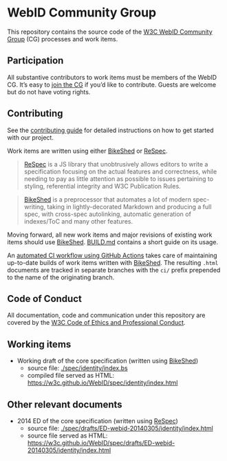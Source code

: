 
# WebID Community Group

This repository contains the source code of the [W3C WebID Community
Group](https://www.w3.org/groups/cg/webid/) (CG) processes and work items.

## Participation

All substantive contributors to work items must be members of the WebID CG.
It’s easy to [join the CG](https://www.w3.org/community/webid/join) if you’d
like to contribute. Guests are welcome but do not have voting rights.

## Contributing

See the [contributing
guide](https://github.com/w3c/WebID/blob/main/CONTRIBUTING.md) for detailed
instructions on how to get started with our project.

Work items are written using either [BikeShed][bikeshed] or [ReSpec][respec].

> [ReSpec][respec] is a JS library that unobtrusively allows editors to write a 
> specification focusing on the actual features and correctness, while needing
> to pay as little attention as possible to issues pertaining to styling,
> referential integrity and W3C Publication Rules. 

> [BikeShed][bikeshed] is a preprocessor that automates a lot of modern
> spec-writing, taking in lightly-decorated Markdown and producing a full spec,
> with cross-spec autolinking, automatic generation of indexes/ToC and many
> other features. 

Moving forward, all new work items and major revisions of existing work items
should use [BikeShed][bikeshed]. [BUILD.md][BUILD.md] contains a short guide on
its usage.

An [automated CI workflow using GitHub Actions][workflow] takes care of
maintaining up-to-date builds of work items written with [BikeShed][bikeshed].
The resulting `.html` documents are tracked in separate branches with the `ci/`
prefix prepended to the name of the originating branch.

## Code of Conduct

All documentation, code and communication under this repository are covered by
the [W3C Code of Ethics and Professional Conduct][cepc].

## Working items

- Working draft of the core specification (written using [BikeShed][bikeshed])
  - source file: [./spec/identity/index.bs](./spec/identity/index.bs)
  - compiled file served as HTML:
    https://w3c.github.io/WebID/spec/identity/index.html

## Other relevant documents

- 2014 ED of the core specification (written using [ReSpec][respec])
  - source file: 
    [./spec/drafts/ED-webid-20140305/identity/index.html][2014ED]
  - source file served as HTML:
    https://w3c.github.io/WebID/spec/drafts/ED-webid-20140305/identity/index.html

[respec]: https://respec.org/docs/
[bikeshed]: https://speced.github.io/bikeshed/
[2014ED]: ./spec/drafts/ED-webid-20140305/identity/index.html
[BUILD.md]: ./BUILD.md
[workflow]: ./.github/workflows/bikeshed.yml
[cepc]: https://www.w3.org/Consortium/cepc/